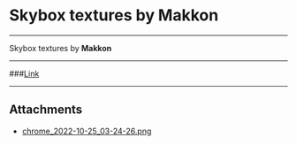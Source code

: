 # Skybox textures by Makkon

---

Skybox textures by **Makkon**

---

###[Link](https://www.slipseer.com/index.php?resources/makkon-skyboxes.139/)

---

## Attachments

- [chrome_2022-10-25_03-24-26.png](https://trello.com/1/cards/63573aae66d74101513187bc/attachments/63573acfe73fd301e9ba8ef1/download/chrome_2022-10-25_03-24-26.png)
